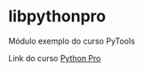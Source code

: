 # libpythonpro
Módulo exemplo do curso PyTools

Link do curso [Python Pro](https://www.python.pro.br/)